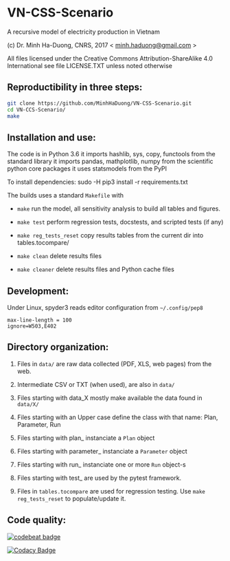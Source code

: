 # VN-CSS-Scenario
A recursive model of electricity production in Vietnam

(c) Dr. Minh Ha-Duong, CNRS, 2017  < minh.haduong@gmail.com >

All files licensed under the  Creative Commons Attribution-ShareAlike 4.0 International
see file LICENSE.TXT unless noted otherwise


## Reproductibility in three steps:
```bash
git clone https://github.com/MinhHaDuong/VN-CSS-Scenario.git
cd VN-CCS-Scenario/ 
make
```

## Installation and use:

 The code is in Python 3.6
it imports  hashlib, sys, copy, functools  from the standard library
it imports  pandas, mathplotlib, numpy  from the scientific python core packages
it uses statsmodels from the PyPI

To install dependencies:
sudo -H pip3 install -r requirements.txt

The builds uses a standard  `Makefile`  with

+  `make`         run the model, all sensitivity analysis to build all tables and figures.

+  `make test`    perform regression tests, docstests, and scripted tests (if any)

+  `make reg_tests_reset`   copy results tables from the current dir into tables.tocompare/

+  `make clean`   delete results files

+  `make cleaner` delete results files and Python cache files

## Development:

Under Linux, spyder3 reads editor configuration from `~/.config/pep8`
```[pep8]
max-line-length = 100
ignore=W503,E402
```

## Directory organization:

1. Files in `data/` are raw data collected (PDF, XLS, web pages) from the web.

2. Intermediate CSV or TXT (when used), are also in `data/`

3. Files starting with data_X mostly make available the data found in `data/X/`

4. Files starting with an Upper case define the class with that name: Plan, Parameter, Run

5. Files starting with plan_ instanciate a `Plan` object

6. Files starting with parameter_ instanciate a `Parameter` object

7. Files starting with run_ instanciate one or more `Run` object-s

8. Files starting with test_ are used by the  pytest  framework.

7. Files in `tables.tocompare` are used for regression testing. Use `make reg_tests_reset` to populate/update it.

## Code quality:
[![codebeat badge](https://codebeat.co/badges/37b259d7-4684-43a4-a78a-662f834ce83e)](https://codebeat.co/projects/github-com-minhhaduong-vn-ccs-scenario-master)

[![Codacy Badge](https://api.codacy.com/project/badge/Grade/a10c950d7cb24809bbe6d78552f7ffcf)](https://www.codacy.com/app/minh.haduong/VN-CSS-Scenario?utm_source=github.com&amp;utm_medium=referral&amp;utm_content=MinhHaDuong/VN-CSS-Scenario&amp;utm_campaign=Badge_Grade)
